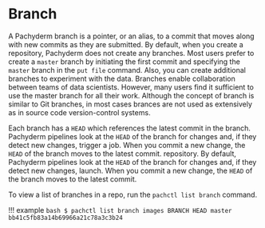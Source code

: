 # Branch

A Pachyderm branch is a pointer, or an alias, to a commit that
moves along with new commits as they are submitted. By default,
when you create a repository, Pachyderm does not create any branches.
Most users prefer to create a `master` branch by initiating the first
commit and specifying the `master` branch in the `put file` command.
Also, you can create additional branches to experiment with the data.
Branches enable collaboration between teams of data scientists.
However, many users find it sufficient to
use the master branch for all their work. Although the concept of
branch is similar to Git branches, in most cases brances are not
used as extensively as in source code version-control systems.

Each branch has a `HEAD` which references the latest commit in the
branch. Pachyderm pipelines look at the `HEAD` of the branch
for changes and, if they detect new changes, trigger a job. When you commit a new
change, the `HEAD` of the branch moves to the latest commit.
repository. By default, Pachyderm pipelines look at the `HEAD` of the branch
for changes and, if they detect new changes, launch. When you commit a new
change, the `HEAD` of the branch moves to the latest commit.

To view a list of branches in a repo, run the `pachctl list branch` command.

!!! example
    ```bash
    $ pachctl list branch images
    BRANCH HEAD
    master bb41c5fb83a14b69966a21c78a3c3b24
    ```
